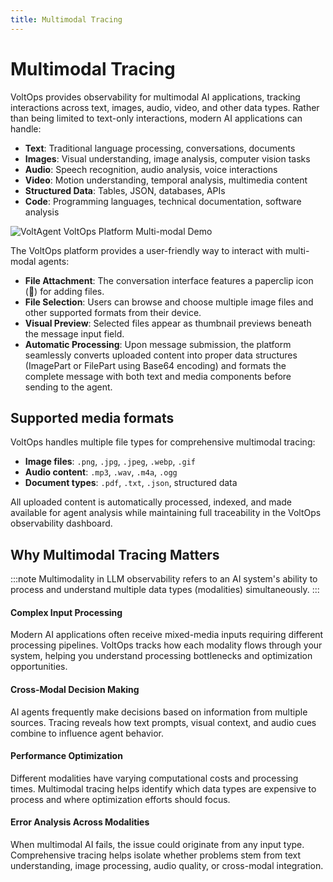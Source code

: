 ```yaml
---
title: Multimodal Tracing
---
```


# Multimodal Tracing

VoltOps provides observability for multimodal AI applications, tracking interactions across text, images, audio, video, and other data types. Rather than being limited to text-only interactions, modern AI applications can handle:

- **Text**: Traditional language processing, conversations, documents
- **Images**: Visual understanding, image analysis, computer vision tasks
- **Audio**: Speech recognition, audio analysis, voice interactions
- **Video**: Motion understanding, temporal analysis, multimedia content
- **Structured Data**: Tables, JSON, databases, APIs
- **Code**: Programming languages, technical documentation, software analysis

![VoltAgent VoltOps Platform Multi-modal Demo](https://cdn.voltagent.dev/docs/multi-modal-demo.gif)

The VoltOps platform provides a user-friendly way to interact with multi-modal agents:

- **File Attachment**: The conversation interface features a paperclip icon (📎) for adding files.
- **File Selection**: Users can browse and choose multiple image files and other supported formats from their device.
- **Visual Preview**: Selected files appear as thumbnail previews beneath the message input field.
- **Automatic Processing**: Upon message submission, the platform seamlessly converts uploaded content into proper data structures (ImagePart or FilePart using Base64 encoding) and formats the complete message with both text and media components before sending to the agent.

## Supported media formats

VoltOps handles multiple file types for comprehensive multimodal tracing:

- **Image files**: `.png`, `.jpg`, `.jpeg`, `.webp`, `.gif`
- **Audio content**: `.mp3`, `.wav`, `.m4a`, `.ogg`
- **Document types**: `.pdf`, `.txt`, `.json`, structured data

All uploaded content is automatically processed, indexed, and made available for agent analysis while maintaining full traceability in the VoltOps observability dashboard.

## Why Multimodal Tracing Matters

:::note
Multimodality in LLM observability refers to an AI system's ability to process and understand multiple data types (modalities) simultaneously.
:::

#### Complex Input Processing

Modern AI applications often receive mixed-media inputs requiring different processing pipelines. VoltOps tracks how each modality flows through your system, helping you understand processing bottlenecks and optimization opportunities.

#### Cross-Modal Decision Making

AI agents frequently make decisions based on information from multiple sources. Tracing reveals how text prompts, visual context, and audio cues combine to influence agent behavior.

#### Performance Optimization

Different modalities have varying computational costs and processing times. Multimodal tracing helps identify which data types are expensive to process and where optimization efforts should focus.

#### Error Analysis Across Modalities

When multimodal AI fails, the issue could originate from any input type. Comprehensive tracing helps isolate whether problems stem from text understanding, image processing, audio quality, or cross-modal integration.
